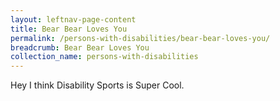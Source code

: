 ```yaml
---
layout: leftnav-page-content
title: Bear Bear Loves You
permalink: /persons-with-disabilities/bear-bear-loves-you/
breadcrumb: Bear Bear Loves You
collection_name: persons-with-disabilities
---
```


Hey I think Disability Sports is Super Cool. 

